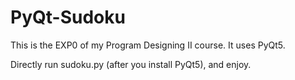 # PyQt-Sudoku

This is the EXP0 of my Program Designing II course. It uses PyQt5.

Directly run sudoku.py (after you install PyQt5), and enjoy.
